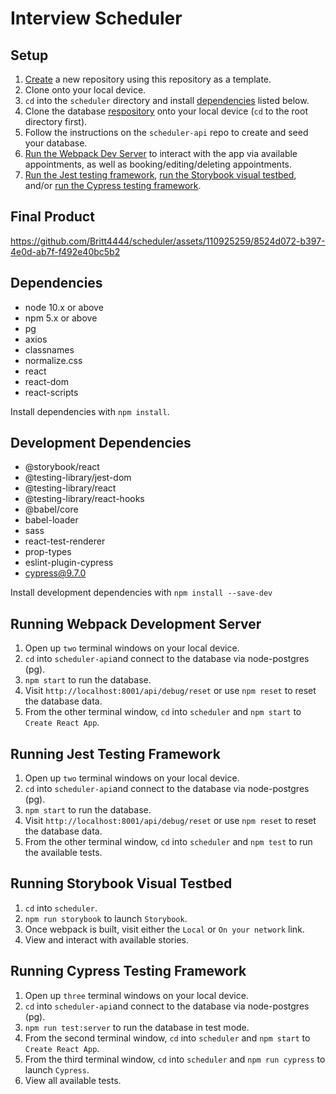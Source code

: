 # Interview Scheduler

## Setup

1. [Create](https://docs.github.com/en/repositories/creating-and-managing-repositories/creating-a-repository-from-a-template) a new repository using this repository as a template.
2. Clone onto your local device.
3. `cd` into the `scheduler` directory and install [dependencies](#dependencies) listed below.
4. Clone the database [respository](https://github.com/lighthouse-labs/scheduler-api) onto your local device (`cd` to the root directory first).
5. Follow the instructions on the `scheduler-api` repo to create and seed your database.
6. [Run the Webpack Dev Server](#running-webpack-development-server) to interact with the app via available appointments, as well as booking/editing/deleting appointments.
7. [Run the Jest testing framework](#running-jest-test-framework), [run the Storybook visual testbed](#running-storybook-visual-testbed), and/or [run the Cypress testing framework](#running-cypress-test-framework).

## Final Product

https://github.com/Britt4444/scheduler/assets/110925259/8524d072-b397-4e0d-ab7f-f492e40bc5b2

## Dependencies

- node 10.x or above
- npm 5.x or above
- pg
- axios
- classnames
- normalize.css
- react
- react-dom
- react-scripts

Install dependencies with `npm install`.

## Development Dependencies

- @storybook/react
- @testing-library/jest-dom
- @testing-library/react
- @testing-library/react-hooks
- @babel/core
- babel-loader
- sass
- react-test-renderer
- prop-types
- eslint-plugin-cypress
- cypress@9.7.0

Install development dependencies with `npm install --save-dev`

## Running Webpack Development Server

1. Open up `two` terminal windows on your local device.
2. `cd` into `scheduler-api`and connect to the database via node-postgres (pg).
3. `npm start` to run the database.
4. Visit `http://localhost:8001/api/debug/reset` or use `npm reset` to reset the database data.
5. From the other terminal window, `cd` into `scheduler` and `npm start` to `Create React App`.

## Running Jest Testing Framework

1. Open up `two` terminal windows on your local device.
2. `cd` into `scheduler-api`and connect to the database via node-postgres (pg).
3. `npm start` to run the database.
4. Visit `http://localhost:8001/api/debug/reset` or use `npm reset` to reset the database data.
5. From the other terminal window, `cd` into `scheduler` and `npm test` to run the available tests.

## Running Storybook Visual Testbed

1. `cd` into `scheduler`.
2. `npm run storybook` to launch `Storybook`.
3. Once webpack is built, visit either the `Local` or `On your network` link.
4. View and interact with available stories.

## Running Cypress Testing Framework

1. Open up `three` terminal windows on your local device.
2. `cd` into `scheduler-api`and connect to the database via node-postgres (pg).
3. `npm run test:server` to run the database in test mode.
4. From the second terminal window, `cd` into `scheduler` and `npm start` to `Create React App`.
5. From the third terminal window, `cd` into `scheduler` and `npm run cypress` to launch `Cypress`.
6. View all available tests.
